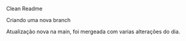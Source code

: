 Clean Readme

Criando uma nova branch

Atualização nova na main, foi mergeada com varias alterações do dia.
